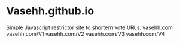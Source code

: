 # Vasehh.github.io

Simple Javascript restrictor site to shortern vote URLs.
vasehh.com
vasehh.com/V1
vasehh.com/V2
vasehh.com/V3
vasehh.com/V4
